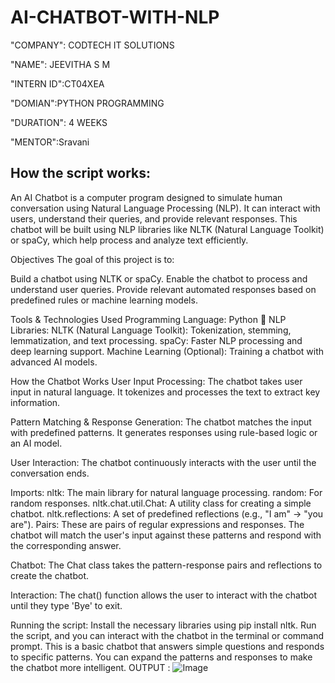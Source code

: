 # AI-CHATBOT-WITH-NLP

"COMPANY": CODTECH IT SOLUTIONS

"NAME": JEEVITHA S M

"INTERN ID":CT04XEA

"DOMIAN":PYTHON PROGRAMMING

"DURATION": 4 WEEKS

"MENTOR":Sravani

## How the script works:

An AI Chatbot is a computer program designed to simulate human conversation using Natural Language Processing (NLP). It can interact with users, understand their queries, and provide relevant responses. This chatbot will be built using NLP libraries like NLTK (Natural Language Toolkit) or spaCy, which help process and analyze text efficiently.

Objectives
The goal of this project is to:

Build a chatbot using NLTK or spaCy.
Enable the chatbot to process and understand user queries.
Provide relevant automated responses based on predefined rules or machine learning models.

Tools & Technologies Used
Programming Language: Python 🐍
NLP Libraries:
NLTK (Natural Language Toolkit): Tokenization, stemming, lemmatization, and text processing.
spaCy: Faster NLP processing and deep learning support.
Machine Learning (Optional): Training a chatbot with advanced AI models.

How the Chatbot Works
User Input Processing:
The chatbot takes user input in natural language.
It tokenizes and processes the text to extract key information.

Pattern Matching & Response Generation:
The chatbot matches the input with predefined patterns.
It generates responses using rule-based logic or an AI model.

User Interaction:
The chatbot continuously interacts with the user until the conversation ends.

Imports:
nltk: The main library for natural language processing.
random: For random responses.
nltk.chat.util.Chat: A utility class for creating a simple chatbot.
nltk.reflections: A set of predefined reflections (e.g., "I am" → "you are").
Pairs: These are pairs of regular expressions and responses. The chatbot will match the user's input against these patterns and respond with the corresponding answer.

Chatbot: The Chat class takes the pattern-response pairs and reflections to create the chatbot.

Interaction: The chat() function allows the user to interact with the chatbot until they type 'Bye' to exit.

Running the script:
Install the necessary libraries using pip install nltk.
Run the script, and you can interact with the chatbot in the terminal or command prompt.
This is a basic chatbot that answers simple questions and responds to specific patterns. You can expand the patterns and responses to make the chatbot more intelligent.
OUTPUT :
![Image](https://github.com/user-attachments/assets/5365666a-2a92-4975-a3cf-3a82ec88919d)
